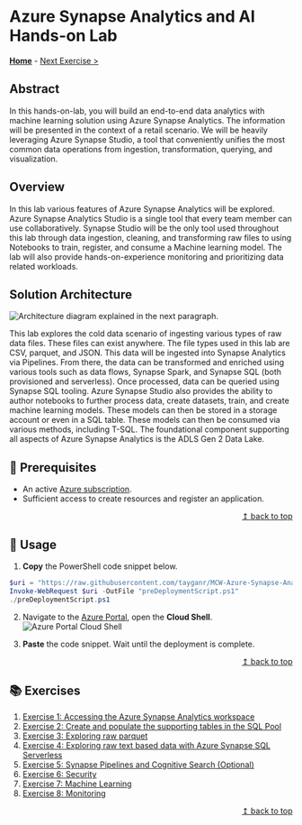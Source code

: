 # Azure Synapse Analytics and AI Hands-on Lab

**[Home](https://github.com/tayganr/MCW-Azure-Synapse-Analytics-and-AI#prerequisites)** - [Next Exercise >](exercises/exercise01.md)

## Abstract

In this hands-on-lab, you will build an end-to-end data analytics with machine learning solution using Azure Synapse Analytics. The information will be presented in the context of a retail scenario. We will be heavily leveraging Azure Synapse Studio, a tool that conveniently unifies the most common data operations from ingestion, transformation, querying, and visualization.

## Overview

In this lab various features of Azure Synapse Analytics will be explored. Azure Synapse Analytics Studio is a single tool that every team member can use collaboratively. Synapse Studio will be the only tool used throughout this lab through data ingestion, cleaning, and transforming raw files to using Notebooks to train, register, and consume a Machine learning model. The lab will also provide hands-on-experience monitoring and prioritizing data related workloads.

## Solution Architecture

![Architecture diagram explained in the next paragraph.](https://raw.githubusercontent.com/microsoft/MCW-Azure-Synapse-Analytics-and-AI/master/Hands-on%20lab/media/archdiagram.png "Architecture Diagram")

This lab explores the cold data scenario of ingesting various types of raw data files. These files can exist anywhere. The file types used in this lab are CSV, parquet, and JSON. This data will be ingested into Synapse Analytics via Pipelines. From there, the data can be transformed and enriched using various tools such as data flows, Synapse Spark, and Synapse SQL (both provisioned and serverless). Once processed, data can be queried using Synapse SQL tooling. Azure Synapse Studio also provides the ability to author notebooks to further process data, create datasets, train, and create machine learning models. These models can then be stored in a storage account or even in a SQL table. These models can then be consumed via various methods, including T-SQL. The foundational component supporting all aspects of Azure Synapse Analytics is the ADLS Gen 2 Data Lake.

## :thinking: Prerequisites

* An active [Azure subscription](https://azure.microsoft.com/en-us/free/).
* Sufficient access to create resources and register an application.

<div align="right"><a href="#prerequisites">↥ back to top</a></div>

## :test_tube: Usage

1. **Copy** the PowerShell code snippet below.
```powershell
$uri = "https://raw.githubusercontent.com/tayganr/MCW-Azure-Synapse-Analytics-and-AI/master/scripts/preDeploymentScript.ps1"
Invoke-WebRequest $uri -OutFile "preDeploymentScript.ps1"
./preDeploymentScript.ps1
  ```
2. Navigate to the [Azure Portal](https://portal.azure.com), open the **Cloud Shell**.
![Azure Portal Cloud Shell](https://raw.githubusercontent.com/tayganr/purviewdemo/main/images/azure_portal_cloud_shell.png)

3. **Paste** the code snippet. Wait until the deployment is complete.


<div align="right"><a href="#prerequisites">↥ back to top</a></div>

## :books: Exercises

1. [Exercise 1: Accessing the Azure Synapse Analytics workspace](exercises/exercise01.md)
2. [Exercise 2: Create and populate the supporting tables in the SQL Pool](exercises/exercise02.md)
3. [Exercise 3: Exploring raw parquet](exercises/exercise03.md)
4. [Exercise 4: Exploring raw text based data with Azure Synapse SQL Serverless](exercises/exercise04.md)
5. [Exercise 5: Synapse Pipelines and Cognitive Search (Optional)](exercises/exercise05.md)
6. [Exercise 6: Security](exercises/exercise06.md)
7. [Exercise 7: Machine Learning](exercises/exercise07.md)
8. [Exercise 8: Monitoring](exercises/exercise08.md)

<div align="right"><a href="#prerequisites">↥ back to top</a></div>











